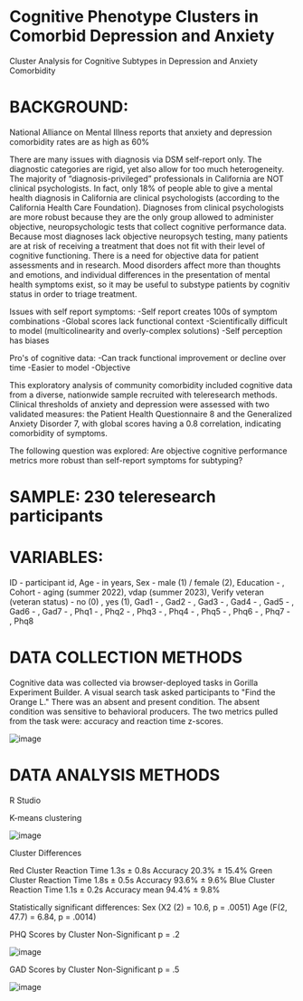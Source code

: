 # Cognitive Phenotype Clusters in Comorbid Depression and Anxiety 
Cluster Analysis for Cognitive Subtypes in Depression and Anxiety Comorbidity 

# BACKGROUND:
National Alliance on Mental Illness reports that anxiety and depression comorbidity rates are as high as 60%

There are many issues with diagnosis via DSM self-report only. The diagnostic categories are rigid, yet also allow for too much heterogeneity. 
The majority of “diagnosis-privileged” professionals in California are NOT clinical psychologists. In fact, only 18% of people able to give a mental 
health diagnosis in California are clinical psychologists (according to the California Health Care Foundation). Diagnoses from clinical psychologists 
are more robust because they are the only group allowed to administer objective, neuropsychologic tests that collect cognitive performance data. Because most 
diagnoses lack objective neuropsych testing, many patients are at risk of receiving a treatment that does not fit with their level of cognitive
functioning. There is a need for objective data for patient assessments and in research. Mood disorders affect more than thoughts and emotions, and 
individual differences in the presentation of mental health symptoms exist, so it may be useful to substype patients by cognitiv status in order to triage 
treatment.

Issues with self report symptoms: 
-Self report creates 100s of symptom combinations
-Global scores lack functional context
-Scientifically difficult to model (multicolinearity and overly-complex solutions)
-Self perception has biases

Pro's of cognitive data:
-Can track functional improvement or decline over time
-Easier to model
-Objective

This exploratory analysis of community comorbidity included cognitive data from a diverse, nationwide sample recruited with teleresearch methods.
Clinical thresholds of anxiety and depression were assessed with two validated measures: the Patient Health Questionnaire 8 and the Generalized
Anxiety Disorder 7, with global scores having a 0.8 correlation, indicating comorbidity of symptoms.

The following question was explored: Are objective cognitive performance metrics more robust than self-report symptoms for subtyping? 

# SAMPLE: 230 teleresearch participants

# VARIABLES: 
ID - participant id, Age - in years, Sex - male (1) / female (2), Education - , Cohort - aging (summer 2022), vdap (summer 2023), Verify veteran (veteran status) - no (0) , yes (1), Gad1 - , Gad2 - , Gad3 - , Gad4 - , Gad5 - , Gad6 - , Gad7 - , Phq1 - , Phq2 - , Phq3 - , Phq4 - , Phq5 - , Phq6 - , Phq7 - , Phq8

# DATA COLLECTION METHODS
Cognitive data was collected via browser-deployed tasks in Gorilla Experiment Builder.
A visual search task asked participants to "Find the Orange L."
There was an absent and present condition. The absent condition was sensitive to behavioral producers. 
The two metrics pulled from the task were: accuracy and reaction time z-scores.


![image](https://github.com/HNStaggs/Cluster-Analysis-For-Depression-And-Anxiety/assets/116909067/33dad641-1eb1-4bbe-a3b3-d3c730e9444b)


# DATA ANALYSIS METHODS
R Studio

K-means clustering


![image](https://github.com/HNStaggs/Cluster-Analysis-For-Depression-And-Anxiety/assets/116909067/e6f9187f-404b-47ef-88fa-ca7c6bffc300)


Cluster Differences

Red Cluster
  Reaction Time 1.3s ± 0.8s
  Accuracy 20.3% ± 15.4%
Green Cluster
  Reaction Time 1.8s ± 0.5s
  Accuracy 93.6% ± 9.6%
Blue Cluster
  Reaction Time 1.1s ± 0.2s
  Accuracy mean 94.4% ± 9.8% 

Statistically significant differences: 
  Sex (X2 (2) = 10.6, p = .0051)
  Age (F(2, 47.7) = 6.84, p = .0014)

PHQ Scores by Cluster Non-Significant p = .2

![image](https://github.com/HNStaggs/Cluster-Analysis-For-Depression-And-Anxiety/assets/116909067/f8434d08-ffda-4d89-aad8-552f23a00077)


GAD Scores by Cluster Non-Significant p = .5

![image](https://github.com/HNStaggs/Cluster-Analysis-For-Depression-And-Anxiety/assets/116909067/f36cd1ea-436f-45b7-a1df-0259c7fc9143)




